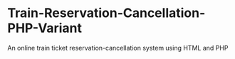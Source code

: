# Train-Reservation-Cancellation-PHP-Variant
An online train ticket reservation-cancellation system using HTML and PHP
